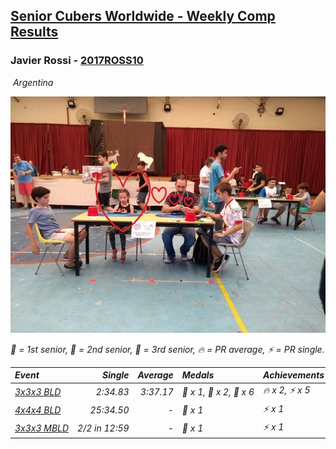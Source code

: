 <style>table {white-space: nowrap;}</style>
<link rel="stylesheet" type="text/css" href="/scw-comp/css/flags.css" />

## [Senior Cubers Worldwide - Weekly Comp Results](/scw-comp/results/)
### Javier Rossi - [2017ROSS10](https://www.worldcubeassociation.org/persons/2017ROSS10)

<i class="flag flag-AR" />&nbsp;Argentina

![Javier Rossi](1522624613.jpg)

<span style="white-space: nowrap;">🥇 = 1st senior</span>, <span style="white-space: nowrap;">🥈 = 2nd senior</span>, <span style="white-space: nowrap;">🥉 = 3rd senior</span>, <span style="white-space: nowrap;">🔥 = PR average</span>, <span style="white-space: nowrap;">⚡ = PR single</span>.

| Event | Single | Average | Medals | Achievements|
| :-- | --: | --: | :-- | :-- |
| [3x3x3 BLD](333bf.md) | 2:34.83 | 3:37.17 | 🥇 x 1, 🥈 x 2, 🥉 x 6 | 🔥 x 2, ⚡ x 5 |
| [4x4x4 BLD](444bf.md) | 25:34.50 | - | 🥉 x 1 | ⚡ x 1 |
| [3x3x3 MBLD](333mbf.md) | 2/2 in 12:59 | - | 🥉 x 1 | ⚡ x 1 |

<!-- Global site tag (gtag.js) - Google Analytics -->
<script async src="https://www.googletagmanager.com/gtag/js?id=UA-86348435-3"></script>
<script>window.dataLayer = window.dataLayer || []; function gtag() {dataLayer.push(arguments);} gtag('js', new Date()); gtag('config', 'UA-86348435-3');</script>
